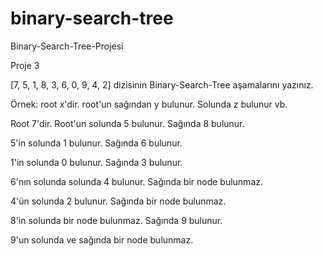 # binary-search-tree
Binary-Search-Tree-Projesi

Proje 3

[7, 5, 1, 8, 3, 6, 0, 9, 4, 2] dizisinin Binary-Search-Tree aşamalarını yazınız.

Örnek: root x'dir. root'un sağından y bulunur. Solunda z bulunur vb.

Root 7'dir. Root'un solunda 5 bulunur. Sağında 8 bulunur.

5'in solunda 1 bulunur. Sağında 6 bulunur.

1'in solunda 0 bulunur. Sağında 3 bulunur.

6'nın solunda solunda 4 bulunur. Sağında bir node bulunmaz.

4'ün solunda 2 bulunur. Sağında bir node bulunmaz.

8'in solunda bir node bulunmaz. Sağında 9 bulunur.

9'un solunda ve sağında bir node bulunmaz.

